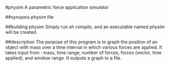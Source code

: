 #physim
A parametric force application simulator

##synopsis
physim file

##building physim
Simply run *sh compile*, and an executable named *physim* will be created.

##description
The purpose  of this program is to graph the position of an object with mass over a time interval in which various forces are applied.
It takes input from <file>: mass, time range, number of forces, forces (vector, time applied), and window range.
It outputs a graph to a file.
